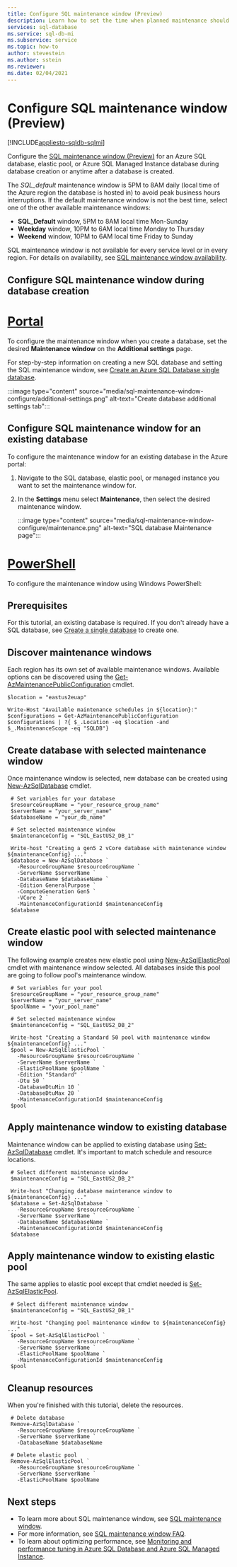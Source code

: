 ```yaml
---
title: Configure SQL maintenance window (Preview)
description: Learn how to set the time when planned maintenance should be performed on your Azure SQL databases, elastic pools, and managed instance databases.
services: sql-database
ms.service: sql-db-mi
ms.subservice: service
ms.topic: how-to
author: stevestein
ms.author: sstein
ms.reviewer: 
ms.date: 02/04/2021
---
```

# Configure SQL maintenance window (Preview)
[!INCLUDE[appliesto-sqldb-sqlmi](../includes/appliesto-sqldb-sqlmi.md)]


Configure the [SQL maintenance window (Preview)](sql-maintenance-window.md) for an Azure SQL database, elastic pool, or Azure SQL Managed Instance database during database creation or anytime after a database is created. 

The *SQL_default* maintenance window is 5PM to 8AM daily (local time of the Azure region the database is hosted in) to avoid peak business hours interruptions. If the default maintenance window is not the best time, select one of the other available maintenance windows:

* **SQL_Default** window, 5PM to 8AM local time Mon-Sunday 
* **Weekday** window, 10PM to 6AM local time Monday to Thursday
* **Weekend** window, 10PM to 6AM local time Friday to Sunday

SQL maintenance window is not available for every service level or in every region. For details on availability, see [SQL maintenance window availability](sql-maintenance-window.md#availability).

## Configure SQL maintenance window during database creation 

# [Portal](#tab/azure-portal)

To configure the maintenance window when you create a database, set the desired **Maintenance window** on the **Additional settings** page. 

For step-by-step information on creating a new SQL database and setting the SQL maintenance window, see [Create an Azure SQL Database single database](single-database-create-quickstart.md).

   :::image type="content" source="media/sql-maintenance-window-configure/additional-settings.png" alt-text="Create database additional settings tab":::



## Configure SQL maintenance window for an existing database 


To configure the maintenance window for an existing database in the Azure portal:

1. Navigate to the SQL database, elastic pool, or managed instance you want to set the maintenance window for.
1. In the **Settings** menu select **Maintenance**, then select the desired maintenance window.

   :::image type="content" source="media/sql-maintenance-window-configure/maintenance.png" alt-text="SQL database Maintenance page":::


# [PowerShell](#tab/azure-powershell)

To configure the maintenance window using Windows PowerShell:

## Prerequisites
For this tutorial, an existing database is required. If you don't already have a SQL database, see [Create a single database](single-database-create-quickstart.md?tabs=azure-powershell) to create one.

## Discover maintenance windows

Each region has its own set of available maintenance windows. Available options can be discovered using the [Get-AzMaintenancePublicConfiguration](/powershell/module/az.maintenance/get-azmaintenancepublicconfiguration) cmdlet.

   ```powershell-interactive
   $location = "eastus2euap"

   Write-Host "Available maintenance schedules in ${location}:"
   $configurations = Get-AzMaintenancePublicConfiguration
   $configurations | ?{ $_.Location -eq $location -and $_.MaintenanceScope -eq "SQLDB"}
   ```


## Create database with selected maintenance window

Once maintenance window is selected, new database can be created using [New-AzSqlDatabase](/powershell/module/az.sql/new-azsqldatabase) cmdlet.


   ```powershell-interactive
    # Set variables for your database
    $resourceGroupName = "your_resource_group_name"
    $serverName = "your_server_name"
    $databaseName = "your_db_name"
    
    # Set selected maintenance window
    $maintenanceConfig = "SQL_EastUS2_DB_1"

    Write-host "Creating a gen5 2 vCore database with maintenance window ${maintenanceConfig} ..."
    $database = New-AzSqlDatabase `
      -ResourceGroupName $resourceGroupName `
      -ServerName $serverName `
      -DatabaseName $databaseName `
      -Edition GeneralPurpose `
      -ComputeGeneration Gen5 `
      -VCore 2 `
      -MaintenanceConfigurationId $maintenanceConfig
    $database
   ```



## Create elastic pool with selected maintenance window

The following example creates new elastic pool using [New-AzSqlElasticPool](/powershell/module/az.sql/new-azsqlelasticpool) cmdlet with maintenance window selected. All databases inside this pool are going to follow pool's maintenance window.


   ```powershell-interactive
    # Set variables for your pool
    $resourceGroupName = "your_resource_group_name"
    $serverName = "your_server_name"
    $poolName = "your_pool_name"
    
    # Set selected maintenance window
    $maintenanceConfig = "SQL_EastUS2_DB_2"

    Write-host "Creating a Standard 50 pool with maintenance window ${maintenanceConfig} ..."
    $pool = New-AzSqlElasticPool `
      -ResourceGroupName $resourceGroupName `
      -ServerName $serverName `
      -ElasticPoolName $poolName `
      -Edition "Standard" `
      -Dtu 50 `
      -DatabaseDtuMin 10 `
      -DatabaseDtuMax 20 `
      -MaintenanceConfigurationId $maintenanceConfig
    $pool
   ```


## Apply maintenance window to existing database

Maintenance window can be applied to existing database using [Set-AzSqlDatabase](/powershell/module/az.sql/set-azsqldatabase) cmdlet. It's important to match schedule and resource locations.

   ```powershell-interactive
    # Select different maintenance window
    $maintenanceConfig = "SQL_EastUS2_DB_2"

    Write-host "Changing database maintenance window to ${maintenanceConfig} ..."
    $database = Set-AzSqlDatabase `
      -ResourceGroupName $resourceGroupName `
      -ServerName $serverName `
      -DatabaseName $databaseName `
      -MaintenanceConfigurationId $maintenanceConfig
    $database
   ```

## Apply maintenance window to existing elastic pool

The same applies to elastic pool except that cmdlet needed is [Set-AzSqlElasticPool](/powershell/module/az.sql/set-azsqlelasticpool).

   ```powershell-interactive
    # Select different maintenance window
    $maintenanceConfig = "SQL_EastUS2_DB_1"
    
    Write-host "Changing pool maintenance window to ${maintenanceConfig} ..."
    $pool = Set-AzSqlElasticPool `
      -ResourceGroupName $resourceGroupName `
      -ServerName $serverName `
      -ElasticPoolName $poolName `
      -MaintenanceConfigurationId $maintenanceConfig
    $pool
   ```


## Cleanup resources

When you're finished with this tutorial, delete the resources.


   ```powershell-interactive
    # Delete database
    Remove-AzSqlDatabase `
      -ResourceGroupName $resourceGroupName `
      -ServerName $serverName `
      -DatabaseName $databaseName
    
    # Delete elastic pool
    Remove-AzSqlElasticPool `
      -ResourceGroupName $resourceGroupName `
      -ServerName $serverName `
      -ElasticPoolName $poolName
   ```


## Next steps

- To learn more about SQL maintenance window, see [SQL maintenance window](sql-maintenance-window.md).
- For more information, see [SQL maintenance window FAQ](sql-maintenance-window-faq.yml).
- To learn about optimizing performance, see [Monitoring and performance tuning in Azure SQL Database and Azure SQL Managed Instance](monitor-tune-overview.md).
